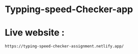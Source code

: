 # Typping-speed-Checker-app

# Live website :
    https://typing-speed-checker-assignment.netlify.app/
